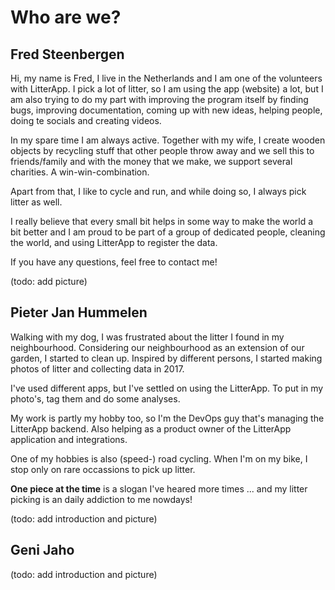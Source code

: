 # Who are we?

## Fred Steenbergen

Hi, my name is Fred, I live in the Netherlands and I am one of the volunteers with LitterApp.
I pick a lot of litter, so I am using the app (website) a lot, but I am also trying to do my part with improving the program itself by finding bugs, improving documentation, coming up with new ideas, helping people, doing te socials and creating videos.

In my spare time I am always active. Together with my wife, I create wooden objects by recycling stuff that other people throw away and we sell this to friends/family and with the money that we make, we support several charities. A win-win-combination.

Apart from that, I like to cycle and run, and while doing so, I always pick litter as well.

I really believe that every small bit helps in some way to make the world a bit better and I am proud to be part of a group of dedicated people, cleaning the world, and using LitterApp to register the data.

If you have any questions, feel free to contact me!

(todo: add picture)

## Pieter Jan Hummelen

Walking with my dog, I was frustrated about the litter I found in my neighbourhood.
Considering our neighbourhood as an extension of our garden, I started to clean up.
Inspired by different persons, I started making photos of litter and collecting data in 2017.

I've used different apps, but I've settled on using the LitterApp. To put in my photo's, tag them and do some analyses.

My work is partly my hobby too, so I'm the DevOps guy that's managing the LitterApp backend.
Also helping as a product owner of the LitterApp application and integrations.

One of my hobbies is also (speed-) road cycling. When I'm on my bike, I stop only on rare occassions to pick up litter.

**One piece at the time** is a slogan I've heared more times ... and my litter picking is an daily addiction to me nowdays!

(todo: add introduction and picture)

## Geni Jaho

(todo: add introduction and picture)
